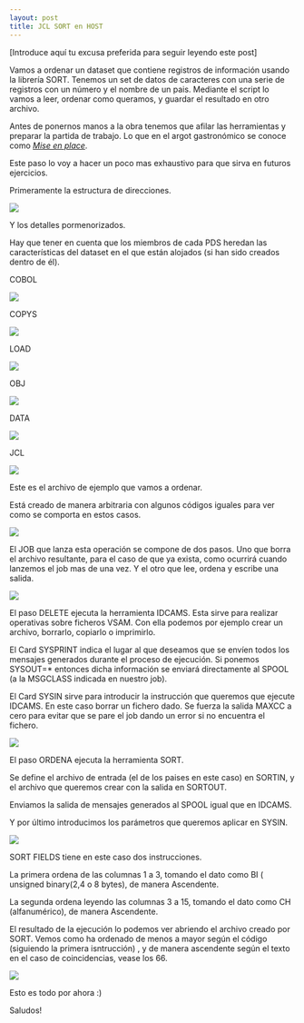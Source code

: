 ```yaml
---
layout: post
title: JCL SORT en HOST
---
```

 
[Introduce aquí tu excusa preferida para seguir leyendo este post]
 
Vamos a ordenar un dataset que contiene registros de información usando la librería SORT.
Tenemos un set de datos de caracteres con una serie de registros con un número y el nombre de un pais.
Mediante el script lo vamos a leer, ordenar como queramos, y guardar el resultado en otro archivo.
  
Antes de ponernos manos a la obra tenemos que afilar las herramientas y preparar la partida de trabajo. Lo que 
en el argot gastronómico se conoce como [*Mise en place*](https://es.wikipedia.org/wiki/Mise_en_place). 

Este paso lo voy a hacer un poco mas exhaustivo para que sirva en futuros ejercicios.

Primeramente la estructura de direcciones.

![](https://i.imgur.com/jkfgLjr.png)

Y los detalles pormenorizados. 

Hay que tener en cuenta que los miembros de cada PDS heredan las 
características del dataset en el que están alojados (si han sido creados dentro de él). 

COBOL 

![](https://i.imgur.com/KuWS6P1.png)

COPYS

![](https://i.imgur.com/5h1TzR2.png)

LOAD

![](https://i.imgur.com/b0GCfg9.png)

OBJ

![](https://i.imgur.com/WhoET1F.png)

DATA

![](https://i.imgur.com/2sSOmqe.png)

JCL

![](https://i.imgur.com/pAH2zhu.png)

Este es el archivo de ejemplo que vamos a ordenar. 

Está creado de manera arbitraria con algunos
códigos iguales para ver como se comporta en estos casos. 

![](https://i.imgur.com/GRwc49s.png)

El JOB que lanza esta operación se compone de dos pasos. Uno que borra el archivo resultante, 
para el caso de que ya exista, como ocurrirá cuando lanzemos el job mas de una vez. Y el otro que lee, 
ordena y escribe una salida.

![](https://i.imgur.com/KYop49A.png)

El paso DELETE ejecuta la herramienta IDCAMS. Esta sirve para realizar operativas sobre ficheros VSAM.
Con ella podemos por ejemplo crear un archivo, borrarlo, copiarlo o imprimirlo.

El Card SYSPRINT indica el lugar al que deseamos que se envíen todos los mensajes generados durante 
el proceso de ejecución. Si ponemos SYSOUT=* entonces dicha información se enviará directamente 
al SPOOL (a la MSGCLASS indicada en nuestro job).

El Card SYSIN sirve para introducir la instrucción que queremos que ejecute IDCAMS. En este caso
borrar un fichero dado. Se fuerza la salida MAXCC a cero para evitar que se pare el job dando un error
 si no encuentra el fichero.

![](https://i.imgur.com/jA3oP4O.png)

El paso ORDENA ejecuta la herramienta SORT.

Se define el archivo de entrada (el de los paises en este caso) en SORTIN, y el archivo que 
queremos crear con la salida en SORTOUT.

Enviamos la salida de mensajes generados al SPOOL igual que en IDCAMS.

Y por último introducimos los parámetros que queremos aplicar en SYSIN.

![](https://i.imgur.com/jFrMkpZ.png)

SORT FIELDS tiene en este caso dos instrucciones. 

La primera ordena de las columnas 1 a 3,
tomando el dato como BI ( unsigned binary(2,4 o 8 bytes), de manera Ascendente.

La segunda ordena leyendo las columnas 3 a 15, tomando el dato como CH (alfanumérico), de manera 
Ascendente.

El resultado de la ejecución lo podemos ver abriendo el archivo creado por SORT.
Vemos como ha ordenado de menos a mayor según el código (siguiendo la primera isntrucción)
, y de manera ascendente según el texto en el caso de coincidencias, vease los 66.

![](https://i.imgur.com/wn2O1aV.png)

Esto es todo por ahora :)

Saludos!



  










